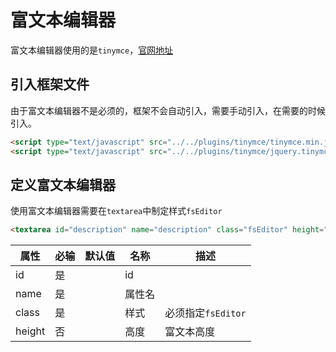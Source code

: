 # 富文本编辑器

富文本编辑器使用的是`tinymce`，[官网地址](https://www.tinymce.com/)


## 引入框架文件

由于富文本编辑器不是必须的，框架不会自动引入，需要手动引入，在需要的时候引入。

```html
<script type="text/javascript" src="../../plugins/tinymce/tinymce.min.js"></script>
<script type="text/javascript" src="../../plugins/tinymce/jquery.tinymce.min.js"></script>
```


## 定义富文本编辑器

使用富文本编辑器需要在`textarea`中制定样式`fsEditor`

```html
<textarea id="description" name="description" class="fsEditor" height="80"></textarea>
```

属性       | 必输 | 默认值 | 名称         | 描述
-----------|------|-------|-------------|------
id         | 是   |       | id     |
name       | 是   |       | 属性名    |
class      | 是   |       | 样式   | 必须指定`fsEditor`
height   | 否   |       |  高度 |  富文本高度
